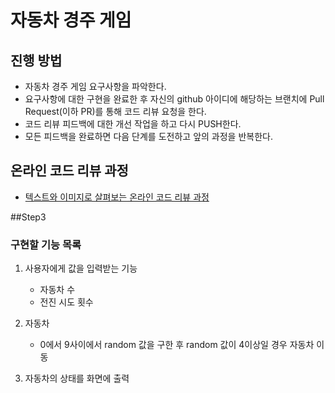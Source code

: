 # 자동차 경주 게임
## 진행 방법
* 자동차 경주 게임 요구사항을 파악한다.
* 요구사항에 대한 구현을 완료한 후 자신의 github 아이디에 해당하는 브랜치에 Pull Request(이하 PR)를 통해 코드 리뷰 요청을 한다.
* 코드 리뷰 피드백에 대한 개선 작업을 하고 다시 PUSH한다.
* 모든 피드백을 완료하면 다음 단계를 도전하고 앞의 과정을 반복한다.

## 온라인 코드 리뷰 과정
* [텍스트와 이미지로 살펴보는 온라인 코드 리뷰 과정](https://github.com/next-step/nextstep-docs/tree/master/codereview)

##Step3
### 구현할 기능 목록
1.  사용자에게 값을 입력받는 기능
    * 자동차 수
    * 전진 시도 횟수

2.  자동차
    * 0에서 9사이에서 random 값을 구한 후 random 값이 4이상일 경우 자동차 이동

3. 자동차의 상태를 화면에 출력